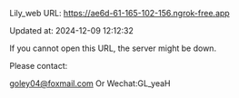 Lily_web URL: https://ae6d-61-165-102-156.ngrok-free.app

Updated at: 2024-12-09 12:12:32

If you cannot open this URL, the server might be down.

Please contact: 

goley04@foxmail.com Or Wechat:GL_yeaH
